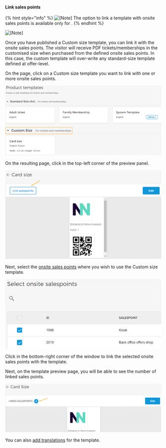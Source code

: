 #### Link sales points



{% hint style="info" %}
![[Note]](media/note.png)
The option to link a template with onsite sales points is available only for .
{% endhint %}


![[Note]](media/note.png)

Once you have published a Custom size template, you can link it with the onsite sales points. The visitor will receive PDF tickets/memberships in the customised size when purchased from the defined onsite sales points. In this case, the custom template will over-write any standard-size template defined at offer-level.

On the page, click on a Custom size template you want to link with one or more onsite sales points.

![21.png](media/uuid-62808049-e905-4a97-dba6-a820fc29e34d.png)

On the resulting page, click in the top-left corner of the preview panel.

![22.png](media/uuid-82cfbe90-fccf-6777-6ed6-50014d93b989.png)

Next, select the [onsite sales points](UUID-91020bd8-3f00-8d7f-fefb-24516a78c0fa.html) where you wish to use the Custom size template.

![23.png](media/uuid-e20c92bb-74ed-ec6a-d8cd-75a7b46ae9a5.png)

Click in the bottom-right corner of the window to link the selected onsite sales points with the template.

Next, on the template preview page, you will be able to see the number of linked sales points.

![24.png](media/uuid-d6a67de9-f70a-465f-1490-9fb8bf076cb4.png)

You can also [add translations](UUID-5320ad87-921d-ee72-df1e-273e1e1dfba5.html) for the template.